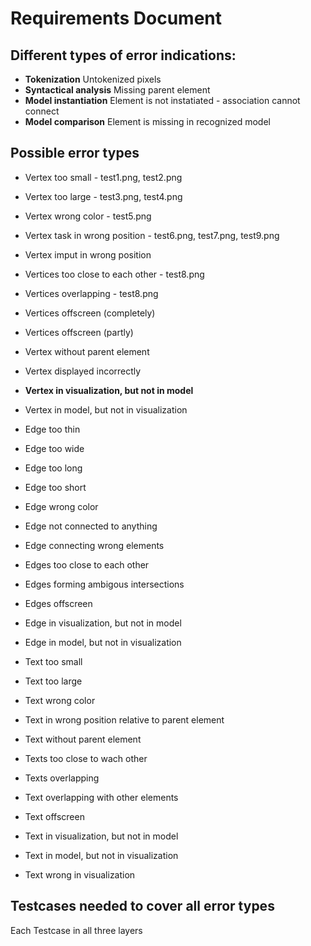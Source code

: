 # Requirements Document

## Different types of error indications:

- **Tokenization** Untokenized pixels
- **Syntactical analysis** Missing parent element
- **Model instantiation** Element is not instatiated - association cannot connect
- **Model comparison** Element is missing in recognized model

## Possible error types

- Vertex too small - test1.png, test2.png
- Vertex too large - test3.png, test4.png
- Vertex wrong color - test5.png
- Vertex task in wrong position - test6.png, test7.png, test9.png
- Vertex imput in wrong position
- Vertices too close to each other - test8.png
- Vertices overlapping - test8.png
- Vertices offscreen (completely)
- Vertices offscreen (partly)
- Vertex without parent element
- Vertex displayed incorrectly
- **Vertex in visualization, but not in model**
- Vertex in model, but not in visualization

- Edge too thin
- Edge too wide
- Edge too long
- Edge too short
- Edge wrong color
- Edge not connected to anything
- Edge connecting wrong elements
- Edges too close to each other
- Edges forming ambigous intersections
- Edges offscreen
- Edge in visualization, but not in model
- Edge in model, but not in visualization

- Text too small
- Text too large
- Text wrong color
- Text in wrong position relative to parent element
- Text without parent element
- Texts too close to wach other
- Texts overlapping
- Text overlapping with other elements
- Text offscreen
- Text in visualization, but not in model
- Text in model, but not in visualization
- Text wrong in visualization

## Testcases needed to cover all error types

Each Testcase in all three layers
